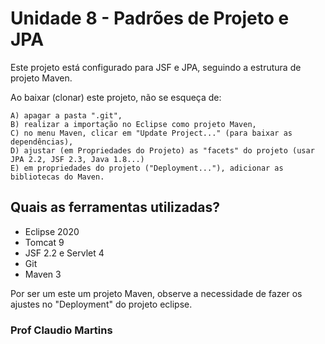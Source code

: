 # Unidade 8 - Padrões de Projeto e JPA
Este projeto está configurado para JSF e JPA, seguindo a estrutura de projeto Maven.

Ao baixar (clonar) este projeto, não se esqueça de:

	A) apagar a pasta ".git", 
	B) realizar a importação no Eclipse como projeto Maven, 
	C) no menu Maven, clicar em "Update Project..." (para baixar as dependências),
	D) ajustar (em Propriedades do Projeto) as "facets" do projeto (usar JPA 2.2, JSF 2.3, Java 1.8...) 
	E) em propriedades do projeto ("Deployment..."), adicionar as bibliotecas do Maven.
 

## Quais as ferramentas utilizadas?
 * Eclipse 2020
 * Tomcat 9
 * JSF 2.2 e Servlet 4
 * Git 
 * Maven 3
 
 Por ser um este um projeto Maven, observe a necessidade de fazer os ajustes no "Deployment" do projeto eclipse.
 
### Prof Claudio Martins